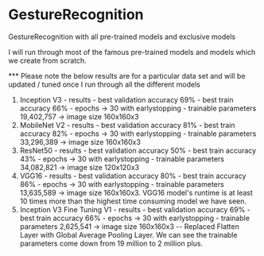 # GestureRecognition
GestureRecognition with all pre-trained models and exclusive models

I will run through most of the famous pre-trained models and models which we create from scratch.

*** Please note the below results are for a particular data set and will be updated / tuned once I run through all the different models
1. Inception V3 - results - best validation accuracy 69% - best train accuracy 66% - epochs -> 30 with earlystopping - trainable parameters 19,402,757 -> image size 160x160x3
2. MobileNet V2 - results - best validation accuracy 81% - best train accuracy 82% - epochs -> 30 with earlystopping - trainable parameters 33,296,389 -> image size 160x160x3
3. ResNet50 - results - best validation accuracy 50% - best train accuracy 43% - epochs -> 30 with earlystopping - trainable parameters 34,082,821 -> image size 120x120x3
4. VGG16 - results - best validation accuracy 80% - best train accuracy 86% - epochs -> 30 with earlystopping - trainable parameters 13,635,589 -> image size 160x160x3.  VGG16 model's runtime is at least 10 times more than the highest time consuming model we have seen.
5. Inception V3 Fine Tuning V1 - results - best validation accuracy 69% - best train accuracy 66% - epochs -> 30 with earlystopping - trainable parameters 2,625,541 -> image size 160x160x3 -- Replaced Flatten Layer with Global Average Pooling Layer.  We can see the trainable parameters come down from 19 million to 2 million plus.
